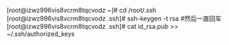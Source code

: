 [root@izwz996vis8vcrm8tqcvodz ~]# cd /root/.ssh
[root@izwz996vis8vcrm8tqcvodz .ssh]# ssh-keygen -t rsa
#然后一直回车
[root@izwz996vis8vcrm8tqcvodz .ssh]# cat id_rsa.pub >> ~/.ssh/authorized_keys